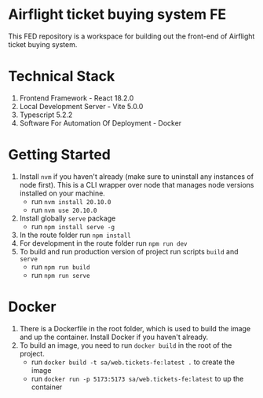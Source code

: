 # Airflight ticket buying system FE
This FED repository is a workspace for building out the front-end of Airflight ticket buying system.

# Technical Stack
1. Frontend Framework - React 18.2.0
2. Local Development Server - Vite 5.0.0 
3. Typescript 5.2.2 
4. Software For Automation Of Deployment - Docker

# Getting Started
1. Install `nvm` if you haven't already (make sure to uninstall any instances of node first). 
This is a CLI wrapper over node that manages node versions installed on your machine.
   - run `nvm install 20.10.0`
   - run `nvm use 20.10.0`
2. Install globally `serve` package
    - run `npm install serve -g`
3. In the route folder run `npm install`
4. For development in the route folder run `npm run dev`
5. To build and run production version of project run scripts `build` and `serve`
   - run `npm run build`
   - run `npm run serve`

# Docker
1. There is a Dockerfile in the root folder, which is used to build the image and up the container. 
Install Docker if you haven't already.
2. To build an image, you need to run `docker build` in the root of the project.
   - run `docker build -t sa/web.tickets-fe:latest .` to create the image 
   - run `docker run -p 5173:5173 sa/web.tickets-fe:latest` to up the container
   
